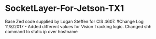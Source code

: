 # SocketLayer-For-Jetson-TX1
Base Zed code supplied by Logan Steffen for CIS 4607.
#Change Log
11/8/2017 - Added different values for Vision Tracking logic. Changed shh command to static ip over hostname



  
